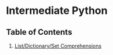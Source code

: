 # Intermediate Python

## Table of Contents

1. [List/Dictionary/Set Comprehensions](./comprehensions.ipynb)
